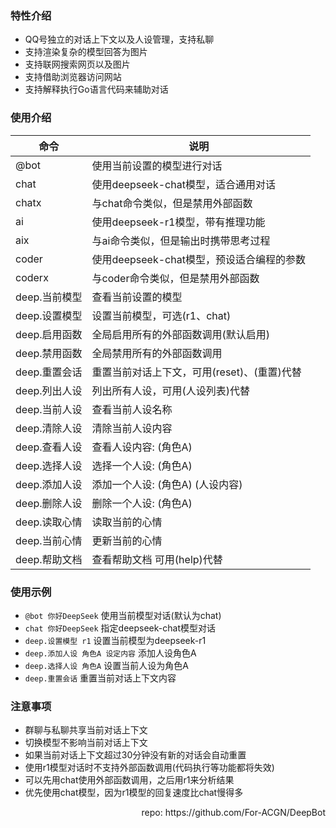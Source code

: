 ### 特性介绍
  * QQ号独立的对话上下文以及人设管理，支持私聊
  * 支持渲染复杂的模型回答为图片
  * 支持联网搜索网页以及图片
  * 支持借助浏览器访问网站
  * 支持解释执行Go语言代码来辅助对话

### 使用介绍
| 命令        | 说明                          |
|-----------|-----------------------------|
| @bot      | 使用当前设置的模型进行对话               |
| chat      | 使用deepseek-chat模型，适合通用对话    |
| chatx     | 与chat命令类似，但是禁用外部函数          |
| ai        | 使用deepseek-r1模型，带有推理功能      |
| aix       | 与ai命令类似，但是输出时携带思考过程         |
| coder     | 使用deepseek-chat模型，预设适合编程的参数 |
| coderx    | 与coder命令类似，但是禁用外部函数         |
| deep.当前模型 | 查看当前设置的模型                   |
| deep.设置模型 | 设置当前模型，可选(r1、chat)          |
| deep.启用函数 | 全局启用所有的外部函数调用(默认启用)         |
| deep.禁用函数 | 全局禁用所有的外部函数调用               |
| deep.重置会话 | 重置当前对话上下文，可用(reset)、(重置)代替  |
| deep.列出人设 | 列出所有人设，可用(人设列表)代替           |
| deep.当前人设 | 查看当前人设名称                    |
| deep.清除人设 | 清除当前人设内容                    |
| deep.查看人设 | 查看人设内容: (角色A)               |
| deep.选择人设 | 选择一个人设: (角色A)               |
| deep.添加人设 | 添加一个人设: (角色A) (人设内容)        |
| deep.删除人设 | 删除一个人设: (角色A)               |
| deep.读取心情 | 读取当前的心情                     |
| deep.当前心情 | 更新当前的心情                     |
| deep.帮助文档 | 查看帮助文档 可用(help)代替           |

### 使用示例
  * ```@bot 你好DeepSeek``` 使用当前模型对话(默认为chat)
  * ```chat 你好DeepSeek``` 指定deepseek-chat模型对话
  * ```deep.设置模型 r1``` 设置当前模型为deepseek-r1
  * ```deep.添加人设 角色A 设定内容``` 添加人设角色A
  * ```deep.选择人设 角色A``` 设置当前人设为角色A
  * ```deep.重置会话``` 重置当前对话上下文内容

### 注意事项
  * 群聊与私聊共享当前对话上下文
  * 切换模型不影响当前对话上下文
  * 如果当前对话上下文超过30分钟没有新的对话会自动重置
  * 使用r1模型对话时不支持外部函数调用(代码执行等功能都将失效)
  * 可以先用chat使用外部函数调用，之后用r1来分析结果
  * 优先使用chat模型，因为r1模型的回复速度比chat慢得多

<div style="text-align: right;">
repo: https://github.com/For-ACGN/DeepBot
</div>
